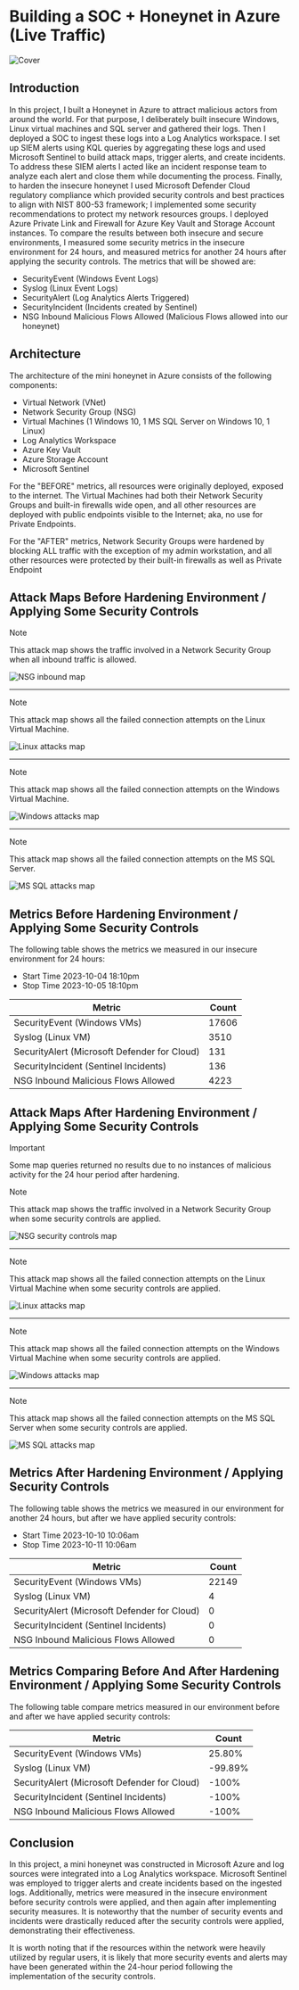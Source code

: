 # Building a SOC + Honeynet in Azure (Live Traffic)
![Cover](https://www.dropbox.com/s/x7gdmk9lbaez42x/cover.png?raw=1)

## Introduction

In this project, I built a Honeynet in Azure to attract malicious actors from around the world. For that purpose, I deliberately built insecure Windows, Linux virtual machines and SQL server and gathered their logs. Then I deployed a SOC to ingest these logs into a Log Analytics workspace. I set up SIEM alerts using KQL queries by aggregating these logs and used Microsoft Sentinel to build attack maps, trigger alerts, and create incidents. To address these SIEM alerts I acted like an incident response team to analyze each alert and close them while documenting the process. Finally, to harden the insecure honeynet I used Microsoft Defender Cloud regulatory compliance which provided security controls and best practices to align with NIST 800-53 framework; I implemented some security recommendations to protect my network resources groups. I deployed Azure Private Link and Firewall for Azure Key Vault and Storage Account instances. To compare the results between both insecure and secure environments, I measured some security metrics in the insecure environment for 24 hours, and measured metrics for another 24 hours after applying the security controls. The metrics that will be showed are:

- SecurityEvent (Windows Event Logs)
- Syslog (Linux Event Logs)
- SecurityAlert (Log Analytics Alerts Triggered)
- SecurityIncident (Incidents created by Sentinel)
- NSG Inbound Malicious Flows Allowed (Malicious Flows allowed into our honeynet)

## Architecture
The architecture of the mini honeynet in Azure consists of the following components:

- Virtual Network (VNet)
- Network Security Group (NSG)
- Virtual Machines (1 Windows 10, 1 MS SQL Server on Windows 10, 1 Linux)
- Log Analytics Workspace
- Azure Key Vault
- Azure Storage Account
- Microsoft Sentinel

For the "BEFORE" metrics, all resources were originally deployed, exposed to the internet. The Virtual Machines had both their Network Security Groups and built-in firewalls wide open, and all other resources are deployed with public endpoints visible to the Internet; aka, no use for Private Endpoints.

For the "AFTER" metrics, Network Security Groups were hardened by blocking ALL traffic with the exception of my admin workstation, and all other resources were protected by their built-in firewalls as well as Private Endpoint

## Attack Maps Before Hardening Environment / Applying Some Security Controls

> [!NOTE]
> This attack map shows the traffic involved in a Network Security Group when all inbound traffic is allowed.

![NSG inbound map](https://www.dropbox.com/scl/fi/iin637sg0ztxektgk84i3/nsg-allow-malicious-inbound-flows.png?rlkey=l9ve4btccyevrnl2h1e9zxaq6&raw=1)

---

> [!NOTE]
> This attack map shows all the failed connection attempts on the Linux Virtual Machine.

![Linux attacks map](https://www.dropbox.com/scl/fi/tj8oyseg87f1uhm006st0/linux-ssh-authentication-failures.png?rlkey=azt8t7qfq3riqzlidwc53p73f&raw=1)

---

> [!NOTE]
> This attack map shows all the failed connection attempts on the Windows Virtual Machine.

![Windows attacks map](https://www.dropbox.com/scl/fi/a9gxvl752gkc3kwrsn230/windows-rdp-smb-authentication-failures.png?rlkey=1xz6d783l2flgxkefenu3m28p&raw=1)

---

> [!NOTE]
> This attack map shows all the failed connection attempts on the MS SQL Server.

![MS SQL attacks map](https://www.dropbox.com/scl/fi/qyal8s5fn56u6aupzb92d/ms-sql-server-authentication-failures.png?rlkey=zj735usgyaarvzwdls8p5a9ec&raw=1)

## Metrics Before Hardening Environment / Applying Some Security Controls

The following table shows the metrics we measured in our insecure environment for 24 hours:
- Start Time 2023-10-04 18:10pm
- Stop Time 2023-10-05 18:10pm

| Metric                                         | Count
| -----------------------------------------------| -----
| SecurityEvent (Windows VMs)                    | 17606
| Syslog (Linux VM)                              | 3510
| SecurityAlert (Microsoft Defender for Cloud)   | 131
| SecurityIncident (Sentinel Incidents)          | 136
| NSG Inbound Malicious Flows Allowed            | 4223

## Attack Maps After Hardening Environment / Applying Some Security Controls

> [!IMPORTANT]
> Some map queries returned no results due to no instances of malicious activity for the 24 hour period after hardening.

> [!NOTE]
> This attack map shows the traffic involved in a Network Security Group when some security controls are applied.

![NSG security controls map](https://www.dropbox.com/scl/fi/0mzx9poazcmiss2zzg0hj/NSG-Allowed-Malicious-Inbound-Flows-Map-After-Hardening-Controls.png?rlkey=7t65ob7cm501w6u13gcsn3awy&raw=1)

---

> [!NOTE]
> This attack map shows all the failed connection attempts on the Linux Virtual Machine when some security controls are applied.

![Linux attacks map](https://www.dropbox.com/scl/fi/31c02kltlgc164ebyvact/Linux-SSH-Authentication-Failures-After-Hardening-Controls.png?rlkey=zo8odmx3yu00ueaqte3wq7ylx&raw=1)

---

> [!NOTE]
> This attack map shows all the failed connection attempts on the Windows Virtual Machine when some security controls are applied.

![Windows attacks map](https://www.dropbox.com/scl/fi/fy125zpf45217h2jgtuek/Windows-RDP-SMB-Authentication-Failures-After-Hardening-Controls.png?rlkey=wjsdr9wrjvlvx1xh7p2cticl6&raw=1)

---

> [!NOTE]
> This attack map shows all the failed connection attempts on the MS SQL Server when some security controls are applied.

![MS SQL attacks map](https://www.dropbox.com/scl/fi/hdhatn2l1rccoup9ic465/MS-SQL-Server-Authentication-Failures-After-hardening-Controls.png?rlkey=8ecc4h1qyejub6asqr9kc8qvt&raw=1)

## Metrics After Hardening Environment / Applying Security Controls

The following table shows the metrics we measured in our environment for another 24 hours, but after we have applied security controls:
- Start Time 2023-10-10 10:06am
- Stop Time	2023-10-11 10:06am

| Metric                                         | Count
| -----------------------------------------------| -----
| SecurityEvent (Windows VMs)                    | 22149
| Syslog (Linux VM)                              | 4
| SecurityAlert (Microsoft Defender for Cloud)   | 0
| SecurityIncident (Sentinel Incidents)          | 0
| NSG Inbound Malicious Flows Allowed            | 0

## Metrics Comparing Before And After Hardening Environment / Applying Some Security Controls

The following table compare metrics measured in our environment before and after we have applied security controls:

| Metric                                         | Count
| -----------------------------------------------| -----
| SecurityEvent (Windows VMs)                    | 25.80%
| Syslog (Linux VM)                              | -99.89%
| SecurityAlert (Microsoft Defender for Cloud)   | -100%
| SecurityIncident (Sentinel Incidents)          | -100%
| NSG Inbound Malicious Flows Allowed            | -100%

## Conclusion

In this project, a mini honeynet was constructed in Microsoft Azure and log sources were integrated into a Log Analytics workspace. Microsoft Sentinel was employed to trigger alerts and create incidents based on the ingested logs. Additionally, metrics were measured in the insecure environment before security controls were applied, and then again after implementing security measures. It is noteworthy that the number of security events and incidents were drastically reduced after the security controls were applied, demonstrating their effectiveness.

It is worth noting that if the resources within the network were heavily utilized by regular users, it is likely that more security events and alerts may have been generated within the 24-hour period following the implementation of the security controls.
